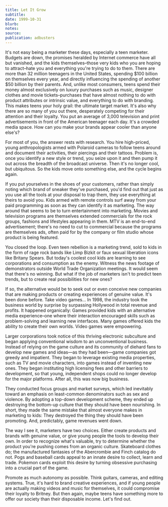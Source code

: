 ```yaml
---
title: Let It Grow
subtitle:
date: 1999-10-31
blurb:
notes:
source:
publication: adbusters
---
```


It's not easy being a marketer these days, especially a teen marketer. Budgets are down, the promises heralded by Internet commerce have all but vanished, and the kids themselves–those very kids who you are hoping to attract–hate you and everything you're trying to do to them. There are more than 32 million teenagers in the United States, spending $100 billion on themselves every year, and directly influencing the spending of another $50 billion by their parents. And, unlike most consumers, teens spend their money almost exclusively on luxury purchases such as music, designer clothes and movie tickets–purchases that have almost nothing to do with product attributes or intrinsic value, and everything to do with branding. This makes teens your holy grail: the ultimate target market. It's also why there are so many of you out there, desperately competing for their attention and their loyalty. You put an average of 3,000 television and print advertisements in front of the American teenager each day. It's a crowded media space. How can you make your brands appear cooler than anyone else's?

For most of you, the answer rests with research. You hire high-priced, young anthropologists armed with Polaroid cameras to follow teens around and document their activities, their piercings and their tattoos. Problem is, once you identify a new style or trend, you seize upon it and then pump it out across the breadth of the broadcast universe. Then it's no longer cool, but ubiquitous. So the kids move onto something else, and the cycle begins again.

If you put yourselves in the shoes of your customers, rather than simply noting which brand of sneaker they've purchased, you'd find out that just as you use all the tools at your disposal to trap them, they use everything at theirs to avoid you. Kids armed with remote controls surf away from your paid programming as soon as they can identify it as marketing. The way around that seems to be to turn entertainment into marketing. Movies and television programs are themselves extended commercials for the rock groups, fashions and lifestyles appearing in them. MTV is an end-to-end advertisement; there's no need to cut to commercial because the programs are themselves ads, often paid for by the company or film studio whose product is being featured.

You closed the loop. Even teen rebellion is a marketing trend, sold to kids in the form of rage rock bands like Limp Bizkit or faux sexual liberation icons like Britany Spears. But today's coolest cool kids are learning to see corporations and consumption as the enemy. Witness the news footage of demonstrators outside World Trade Organization meetings. It would seem that there's no winning. But what if the job of marketers isn't to predict teen trends, but to create real possibilities for new ones?

If so, the alternative would be to seek out or even conceive new companies that are making products or creating experiences of genuine value. It's been done before. Take video games... In 1998, the industry took the business world by surprise by surpassing Hollywood in total revenue and profits. It happened organically: Games provided kids with an alternative media experience–one where their interaction encouraged skills such as problem-solving and learning new interfaces. Many games offered kids the ability to create their own worlds. Video games were empowering.

Larger corporations took notice of this thriving electronic subculture and began applying conventional wisdom to an unconventional business. Instead of relying on the game culture and its community of diehard fans to develop new games and ideas—as they had been—game companies got greedy and impatient. They began to leverage existing media properties, such as TV and movie characters, into games instead of inventing new ones. They began instituting high licensing fees and other barriers to development, so that young, independent shops could no longer develop for the major platforms. After all, this was now big business.

They conducted focus groups and market surveys, which led inevitably toward an emphasis on least-common denominators such as sex and violence. By adopting a top-down development scheme, they ended up destroying the bottom-up culture that they should have been nourishing. In short, they made the same mistake that almost everyone makes in marketing to kids: They destroyed the thing they should have been promoting. And, predictably, game revenues went down.

The way I see it, marketers have two choices. Either create products and brands with genuine value, or give young people the tools to develop their own. In order to recognize what's valuable, try to determine whether the product you're pushing comes from an organic culture. Skateboard clothes do; the manufactured fantasies of the Abercrombie and Finch catalog do not. Pogs and baseball cards appeal to an innate desire to collect, learn and trade. Pokemon cards exploit this desire by turning obsessive purchasing into a crucial part of the game.

Promote as much autonomy as possible. Think guitars, cameras, and editing systems. True, it's hard to brand creative experiences, and if young people are actually making videos and music for themselves, it could compromise their loyalty to Britney. But then again, maybe teens have something more to offer our society than their disposable income. Let's find out.
